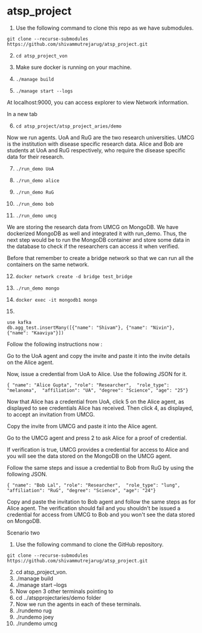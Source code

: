 # atsp_project

1. Use the following command to clone this repo as we have submodules. 

`git clone --recurse-submodules https://github.com/shivammutrejarug/atsp_project.git`

2. `cd atsp_project_von`

3. Make sure docker is running on your machine.

4. `./manage build`

5. `./manage start --logs`

At localhost:9000, you can access explorer to view Network information.

In a new tab 

6. `cd atsp_project/atsp_project_aries/demo`

Now we run agents. UoA and RuG are the two research universities. UMCG is the institution with disease specific research data. Alice and Bob are students at UoA and RuG respectively, who require the disease specific data for their research.

7. `./run_demo UoA`

8. `./run_demo alice`

9. `./run_demo RuG`

10. `./run_demo bob`

11. `./run_demo umcg`

We are storing the research data from UMCG on MongoDB. We have dockerized MongoDB as well and integrated it with run_demo. Thus, the next step would be to run the MongoDB container and store some data in the database to check if the researchers can access it when verified.

Before that remember to create a bridge network so that we can run all the containers on the same network.

12. `docker network create -d bridge test_bridge`

13. `./run_demo mongo`

14. `docker exec -it mongodb1 mongo`

15. 
```
use kafka 
db.agg_test.insertMany([{"name": "Shivam"}, {"name": "Nivin"}, {"name": "Kaaviya"}])
```

Follow the following instructions now : 

Go to the UoA agent and copy the invite and paste it into the invite details on the Alice agent.

Now, issue a credential from UoA to Alice. Use the following JSON for it.

`{ "name": "Alice Gupta", "role": "Researcher",  "role_type": "melanoma",  "affiliation": "UA", "degree": "Science", "age": "25"}`

Now that Alice has a credential from UoA, click 5 on the Alice agent, as displayed to see credentials Alice has received. Then click 4, as displayed, to accept an invitation from UMCG.

Copy the invite from UMCG and paste it into the Alice agent. 

Go to the UMCG agent and press 2 to ask Alice for a proof of credential. 

If verification is true, UMCG provides a credential for access to Alice and you will see the data stored on the MongoDB on the UMCG agent. 

Follow the same steps and issue a credential to Bob from RuG by using the following JSON.

`{ "name": "Bob Lal", "role": "Researcher",  "role_type": "lung",  "affiliation": "RuG", "degree": "Science", "age": "24"}`

Copy and paste the invitation to Bob agent and follow the same steps as for Alice agent.
The verification should fail and you shouldn't be issued a credential for access from UMCG to Bob and you won't see the data stored on MongoDB.


Scenario two

1)  Use the following command to clone the GitHub repository.

`git clone --recurse-submodules https://github.com/shivammutrejarug/atsp_project.git`

2)  cd atsp_project_von.
3) ./manage build
4) ./manage start –logs
5) Now open 3 other terminals pointing to
6) cd ../atspprojectaries/demo folder
7) Now we run the agents in each of these terminals.
8) ./rundemo rug
9) ./rundemo joey
10) ./rundemo umcg

